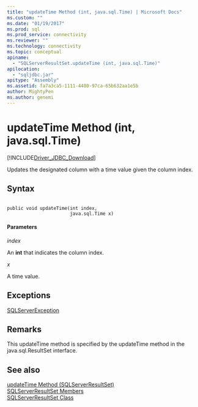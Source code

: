 ```yaml
---
title: "updateTime Method (int, java.sql.Time) | Microsoft Docs"
ms.custom: ""
ms.date: "01/19/2017"
ms.prod: sql
ms.prod_service: connectivity
ms.reviewer: ""
ms.technology: connectivity
ms.topic: conceptual
apiname: 
  - "SQLServerResultSet.updateTime (int, java.sql.Time)"
apilocation: 
  - "sqljdbc.jar"
apitype: "Assembly"
ms.assetid: fa7a3ca5-1111-4480-97ca-65b632aa1e5b
author: MightyPen
ms.author: genemi
---
```

# updateTime Method (int, java.sql.Time)
[!INCLUDE[Driver_JDBC_Download](../../../includes/driver_jdbc_download.md)]

  Updates the designated column with a time value given the column index.  
  
## Syntax  
  
```  
  
public void updateTime(int index,  
                       java.sql.Time x)  
```  
  
#### Parameters  
 *index*  
  
 An **int** that indicates the column index.  
  
 *x*  
  
 A time value.  
  
## Exceptions  
 [SQLServerException](../../../connect/jdbc/reference/sqlserverexception-class.md)  
  
## Remarks  
 This updateTime method is specified by the updateTime method in the java.sql.ResultSet interface.  
  
## See also  
 [updateTime Method &#40;SQLServerResultSet&#41;](../../../connect/jdbc/reference/updatetime-method-sqlserverresultset.md)   
 [SQLServerResultSet Members](../../../connect/jdbc/reference/sqlserverresultset-members.md)   
 [SQLServerResultSet Class](../../../connect/jdbc/reference/sqlserverresultset-class.md)  
  
  
